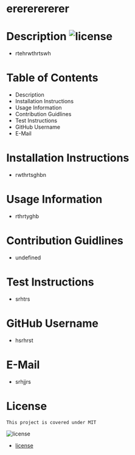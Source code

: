 # erererererer
  # Description ![license](https://img.shields.io/badge/license-MIT-blue.svg)
     
  - rtehrwthrtswh
  # Table of Contents
  - Description
  - Installation Instructions
  - Usage Information
  - Contribution Guidlines
  - Test Instructions
  - GitHub Username
  - E-Mail 
  # Installation Instructions
  - rwthrtsghbn
  # Usage Information
  - rthrtyghb
  # Contribution Guidlines
  - undefined
  # Test Instructions
  - srhtrs
  # GitHub Username
  - hsrhrst
  # E-Mail
  - srhjjrs

  # License
    This project is covered under MIT
    
 ![license](https://img.shields.io/badge/license-MIT-blue.svg)
     
  - [license](#license)
    
   
 
